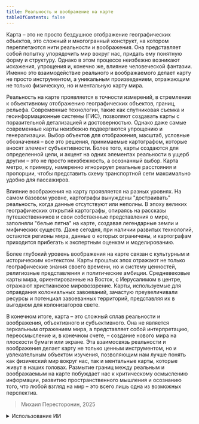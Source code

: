 ```yaml
---
title: Реальность и воображение на карте
tableOfContents: false
---
```


Карта – это не просто бездушное отображение географических объектов, это сложный и многогранный конструкт, на котором переплетаются нити реальности и воображения. Она представляет собой попытку упорядочить мир вокруг нас, придать ему понятную форму и структуру. Однако в этом процессе неизбежно возникают искажения, упрощения и, конечно же, влияние человеческой фантазии. Именно это взаимодействие реального и воображаемого делает карту не просто инструментом, а уникальным произведением, отражающим не только физическую, но и ментальную карту мира.

Реальность на карте проявляется в точности измерений, в стремлении к объективному отображению географических объектов, границ, рельефа. Современные технологии, такие как спутниковая съемка и геоинформационные системы (ГИС), позволяют создавать карты с поразительной детализацией и достоверностью. Однако даже самые современные карты неизбежно подвергаются упрощению и генерализации. Выбор объектов для отображения, масштаб, условные обозначения – все это решения, принимаемые картографом, которые вносят элемент субъективности. Более того, карты создаются для определенной цели, и акцент на одних элементах реальности в ущерб другим – это не просто неизбежность, а осознанный выбор. Карта метро, к примеру, намеренно игнорирует реальные расстояния и пропорции, чтобы представить схему транспортной сети максимально удобно для пассажиров.

Влияние воображения на карту проявляется на разных уровнях. На самом базовом уровне, картографы вынуждены "достраивать" реальность, когда данные отсутствуют или неполны. В эпоху великих географических открытий картографы, опираясь на рассказы путешественников и свои собственные представления о мире, заполняли "белые пятна" на карте, создавая легендарные земли и мифических существ. Даже сегодня, при наличии развитых технологий, остаются регионы мира, данные о которых ограничены, и картографам приходится прибегать к экспертным оценкам и моделированию.

Более глубокий уровень воображения на карте связан с культурным и историческим контекстом. Карты прошлых эпох отражают не только географические знания своего времени, но и систему ценностей, религиозные представления и политические амбиции. Средневековые карты мира, ориентированные на Восток, с Иерусалимом в центре, отражают христианское мировоззрение. Карты, используемые для оправдания колониальных завоеваний, зачастую преувеличивали ресурсы и потенциал завоеванных территорий, представляя их в выгодном для колонизаторов свете.

В конечном итоге, карта – это сложный сплав реальности и воображения, объективного и субъективного. Она не является зеркальным отражением мира, а представляет собой интерпретацию, переосмысление и, в конечном счете, – создание нового мира на плоскости бумаги или экране. Эта взаимосвязь реальности и воображения делает карту не только ценным инструментом, но и увлекательным объектом изучения, позволяющим нам лучше понять как физический мир вокруг нас, так и ментальные карты, которые живут в наших головах. Размытие границ между реальным и воображаемым на карте побуждает нас к критическому осмыслению информации, развитию пространственного мышления и осознанию того, что любой взгляд на мир – это всего лишь одна из возможных перспектив.

> Михаил Пересторонин, 2025

<details>
<summary>Использование ИИ</summary>

Был использован ChatGPT-4o-mini для вдохновения.

</details>